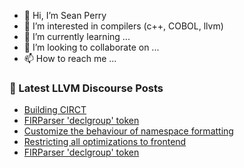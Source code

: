- 👋 Hi, I’m Sean Perry
- 👀 I’m interested in compilers (c++, COBOL, llvm)
- 🌱 I’m currently learning ...
- 💞️ I’m looking to collaborate on ...
- 📫 How to reach me ...

<!---
s66perry/s66perry is a ✨ special ✨ repository because its `README.md` (this file) appears on your GitHub profile.
You can click the Preview link to take a look at your changes.
--->
### 📕 Latest LLVM Discourse Posts

<!-- DISCOURSE-LLVM:START -->
- [Building CIRCT](https://discourse.llvm.org/t/building-circt/75916#post_6)
- [FIRParser &#39;declgroup&#39; token](https://discourse.llvm.org/t/firparser-declgroup-token/75942#post_2)
- [Customize the behaviour of namespace formatting](https://discourse.llvm.org/t/customize-the-behaviour-of-namespace-formatting/75944#post_1)
- [Restricting all optimizations to frontend](https://discourse.llvm.org/t/restricting-all-optimizations-to-frontend/75932#post_2)
- [FIRParser &#39;declgroup&#39; token](https://discourse.llvm.org/t/firparser-declgroup-token/75942#post_1)
<!-- DISCOURSE-LLVM:END -->
